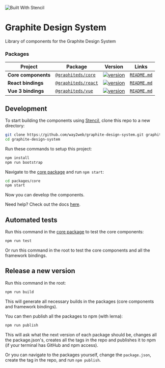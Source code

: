 ![Built With Stencil](https://img.shields.io/badge/-Built%20With%20Stencil-16161d.svg?logo=data%3Aimage%2Fsvg%2Bxml%3Bbase64%2CPD94bWwgdmVyc2lvbj0iMS4wIiBlbmNvZGluZz0idXRmLTgiPz4KPCEtLSBHZW5lcmF0b3I6IEFkb2JlIElsbHVzdHJhdG9yIDE5LjIuMSwgU1ZHIEV4cG9ydCBQbHVnLUluIC4gU1ZHIFZlcnNpb246IDYuMDAgQnVpbGQgMCkgIC0tPgo8c3ZnIHZlcnNpb249IjEuMSIgaWQ9IkxheWVyXzEiIHhtbG5zPSJodHRwOi8vd3d3LnczLm9yZy8yMDAwL3N2ZyIgeG1sbnM6eGxpbms9Imh0dHA6Ly93d3cudzMub3JnLzE5OTkveGxpbmsiIHg9IjBweCIgeT0iMHB4IgoJIHZpZXdCb3g9IjAgMCA1MTIgNTEyIiBzdHlsZT0iZW5hYmxlLWJhY2tncm91bmQ6bmV3IDAgMCA1MTIgNTEyOyIgeG1sOnNwYWNlPSJwcmVzZXJ2ZSI%2BCjxzdHlsZSB0eXBlPSJ0ZXh0L2NzcyI%2BCgkuc3Qwe2ZpbGw6I0ZGRkZGRjt9Cjwvc3R5bGU%2BCjxwYXRoIGNsYXNzPSJzdDAiIGQ9Ik00MjQuNywzNzMuOWMwLDM3LjYtNTUuMSw2OC42LTkyLjcsNjguNkgxODAuNGMtMzcuOSwwLTkyLjctMzAuNy05Mi43LTY4LjZ2LTMuNmgzMzYuOVYzNzMuOXoiLz4KPHBhdGggY2xhc3M9InN0MCIgZD0iTTQyNC43LDI5Mi4xSDE4MC40Yy0zNy42LDAtOTIuNy0zMS05Mi43LTY4LjZ2LTMuNkgzMzJjMzcuNiwwLDkyLjcsMzEsOTIuNyw2OC42VjI5Mi4xeiIvPgo8cGF0aCBjbGFzcz0ic3QwIiBkPSJNNDI0LjcsMTQxLjdIODcuN3YtMy42YzAtMzcuNiw1NC44LTY4LjYsOTIuNy02OC42SDMzMmMzNy45LDAsOTIuNywzMC43LDkyLjcsNjguNlYxNDEuN3oiLz4KPC9zdmc%2BCg%3D%3D&colorA=16161d&style=flat-square)

# Graphite Design System

Library of components for the Graphite Design System

### Packages

| Project             | Package                                                                | Version                                                                                                                  |                  Links                  |
| ------------------- | ---------------------------------------------------------------------- | ------------------------------------------------------------------------------------------------------------------------ | :-------------------------------------: |
| **Core components** | [`@graphiteds/core`](https://www.npmjs.com/package/@graphiteds/core)   | [![version](https://img.shields.io/npm/v/@graphiteds/core/latest.svg)](https://www.npmjs.com/package/@graphiteds/core)   | [`README.md`](packages/core/README.md)  |
| **React bindings**  | [`@graphiteds/react`](https://www.npmjs.com/package/@graphiteds/react) | [![version](https://img.shields.io/npm/v/@graphiteds/react/latest.svg)](https://www.npmjs.com/package/@graphiteds/react) | [`README.md`](packages/react/README.md) |
| **Vue 3 bindings**  | [`@graphiteds/vue`](https://www.npmjs.com/package/@graphiteds/vue)     | [![version](https://img.shields.io/npm/v/@graphiteds/vue/latest.svg)](https://www.npmjs.com/package/@graphiteds/vue)     |  [`README.md`](packages/vue/README.md)  |

## Development

To start building the components using [Stencil](https://stenciljs.com/), clone this repo to a new directory:

```bash
git clone https://github.com/way2web/graphite-design-system.git graphite-design-system
cd graphite-design-system
```

Run these commands to setup this project:

```bash
npm install
npm run bootstrap
```

Navigate to the [core package](packages/core/) and run `npm start`:

```bash
cd packages/core
npm start
```

Now you can develop the components.

Need help? Check out the docs [here](https://stenciljs.com/docs/my-first-component).

## Automated tests

Run this command in the [core package](packages/core/) to test the core components:

```bash
npm run test
```

Or run this command in the root to test the core components and all the framework bindings.

## Release a new version

Run this command in the root:

```bash
npm run build
```

This will generate all necessary builds in the packages (core components and framework bindings).

You can then publish all the packages to npm (with lerna):

```bash
npm run publish
```

This will ask what the next version of each package should be, changes all the package.json's, creates all the tags in the repo and publishes it to npm (if your terminal has GitHub and npm access).

Or you can navigate to the packages yourself, change the `package.json`, create the tag in the repo, and run `npm publish`.
